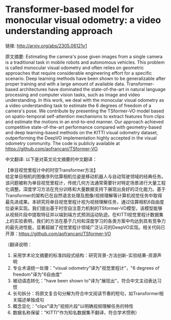 # Transformer-based model for monocular visual odometry: a video understanding approach

链接: http://arxiv.org/abs/2305.06121v1

原文摘要:
Estimating the camera's pose given images from a single camera is a
traditional task in mobile robots and autonomous vehicles. This problem is
called monocular visual odometry and often relies on geometric approaches that
require considerable engineering effort for a specific scenario. Deep learning
methods have been shown to be generalizable after proper training and with a
large amount of available data. Transformer-based architectures have dominated
the state-of-the-art in natural language processing and computer vision tasks,
such as image and video understanding. In this work, we deal with the monocular
visual odometry as a video understanding task to estimate the 6 degrees of
freedom of a camera's pose. We contribute by presenting the TSformer-VO model
based on spatio-temporal self-attention mechanisms to extract features from
clips and estimate the motions in an end-to-end manner. Our approach achieved
competitive state-of-the-art performance compared with geometry-based and deep
learning-based methods on the KITTI visual odometry dataset, outperforming the
DeepVO implementation highly accepted in the visual odometry community. The
code is publicly available at https://github.com/aofrancani/TSformer-VO.

中文翻译:
以下是对英文论文摘要的中文翻译：

【单目视觉里程计中的时空Transformer方法】  
给定单目相机的图像序列估算相机位姿是移动机器人与自动驾驶领域的经典任务。该问题被称为单目视觉里程计，传统几何方法通常需要针对特定场景进行大量工程化调整。深度学习方法在充分训练和大量数据支持下展现出良好的泛化能力。基于Transformer的架构已在自然语言处理及图像/视频理解等计算机视觉任务中取得最先进成果。本研究将单目视觉里程计视为视频理解任务，通过估算相机6自由度位姿来实现。我们提出基于时空自注意力机制的TSformer-VO模型，该模型能够从视频片段中提取特征并以端到端方式预测运动轨迹。在KITTI视觉里程计数据集上的实验表明，我们的方法在基于几何和深度学习的各类方案中均达到具有竞争力的最先进性能，显著超越了视觉里程计领域广泛认可的DeepVO实现。相关代码已开源：https://github.com/aofrancani/TSformer-VO  

（翻译说明：  
1. 采用学术论文摘要的标准四段式结构：研究背景-方法创新-实验结果-资源声明  
2. 专业术语统一处理："visual odometry"译为"视觉里程计"，"6 degrees of freedom"译为"6自由度"  
3. 被动语态转化："have been shown to"译为"展现出"，符合中文主动表达习惯  
4. 长句拆分：将原文复合句分解为符合中文阅读节奏的短句，如Transformer相关描述单独成句  
5. 概念显化："clips"译为"视频片段"以明确视频理解任务的特性  
6. 数据名称保留："KITTI"作为知名数据集不翻译，符合学术惯例）
